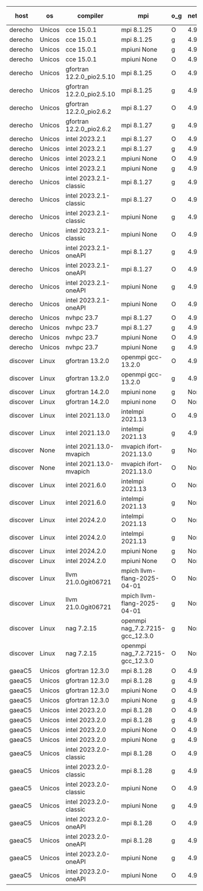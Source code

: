 

| host     | os       | compiler                              | mpi                      | o_g        | netcdf        | build       | u_pass          | u_fail          | s_pass            | s_fail            | e_pass             | e_fail             | nuopc_pass       | nuopc_fail       | artifacts link          |
|----------|----------|---------------------------------------|--------------------------|------------|---------------|-------------|-----------------|-----------------|-------------------|-------------------|--------------------|--------------------|------------------|------------------|-------------------------|
| derecho | Unicos | cce 15.0.1 | mpi 8.1.25  | O | 4.9.2  | PASS | 14119 | 78 | 51 | 0 | 80 | 0 | 57 | 0 | <a href="https://github.com/esmf-org/esmf-test-artifacts/tree/811e2d485377deee012380b7b9c19068ec27641f/patch_8.8.1/cce/15.0.1/O/mpi/8.1.25" target="_blank">811e2d4</a> | 
| derecho | Unicos | cce 15.0.1 | mpi 8.1.25  | g | 4.9.2  | PASS | 13999 | 198 | 51 | 0 | 80 | 0 | 57 | 0 | <a href="https://github.com/esmf-org/esmf-test-artifacts/tree/b828f0e2b9cd7d808f00d967bfeb14081a248c7e/patch_8.8.1/cce/15.0.1/g/mpi/8.1.25" target="_blank">b828f0e</a> | 
| derecho | Unicos | cce 15.0.1 | mpiuni None  | g | 4.9.2  | PASS | 12452 | 76 | 9 | 0 | 42 | 0 | None | None | <a href="https://github.com/esmf-org/esmf-test-artifacts/tree/736d871cbdf3e0203fd4c3bdbb13d4fa50715255/patch_8.8.1/cce/15.0.1/g/mpiuni/None" target="_blank">736d871</a> | 
| derecho | Unicos | cce 15.0.1 | mpiuni None  | O | 4.9.2  | PASS | 12293 | 235 | 9 | 0 | 42 | 0 | None | None | <a href="https://github.com/esmf-org/esmf-test-artifacts/tree/136d2325c14ce7c010a177c461739095ecdf409b/patch_8.8.1/cce/15.0.1/O/mpiuni/None" target="_blank">136d232</a> | 
| derecho | Unicos | gfortran 12.2.0_pio2.5.10 | mpi 8.1.25  | O | 4.9.2  | PASS | 14197 | 0 | 51 | 0 | 80 | 0 | 57 | 0 | <a href="https://github.com/esmf-org/esmf-test-artifacts/tree/b68c6794859c76fb435c8a7229686b9e529736c9/patch_8.8.1/gfortran/12.2.0_pio2.5.10/O/mpi/8.1.25" target="_blank">b68c679</a> | 
| derecho | Unicos | gfortran 12.2.0_pio2.5.10 | mpi 8.1.25  | g | 4.9.2  | PASS | 14197 | 0 | 51 | 0 | 80 | 0 | 57 | 0 | <a href="https://github.com/esmf-org/esmf-test-artifacts/tree/7b2f0956a224fc260f7db5738339fbe348e7a990/patch_8.8.1/gfortran/12.2.0_pio2.5.10/g/mpi/8.1.25" target="_blank">7b2f095</a> | 
| derecho | Unicos | gfortran 12.2.0_pio2.6.2 | mpi 8.1.27  | O | 4.9.2  | PASS | 14197 | 0 | 51 | 0 | 80 | 0 | 57 | 0 | <a href="https://github.com/esmf-org/esmf-test-artifacts/tree/eaf255562257115ba960284c1d14a3e835b0ffcd/patch_8.8.1/gfortran/12.2.0_pio2.6.2/O/mpi/8.1.27" target="_blank">eaf2555</a> | 
| derecho | Unicos | gfortran 12.2.0_pio2.6.2 | mpi 8.1.27  | g | 4.9.2  | PASS | 14197 | 0 | 51 | 0 | 80 | 0 | 57 | 0 | <a href="https://github.com/esmf-org/esmf-test-artifacts/tree/04a05eb7f98d8889311bbaa581a29e6f9fd8a986/patch_8.8.1/gfortran/12.2.0_pio2.6.2/g/mpi/8.1.27" target="_blank">04a05eb</a> | 
| derecho | Unicos | intel 2023.2.1 | mpi 8.1.27  | O | 4.9.2  | PASS | 14197 | 0 | 51 | 0 | 80 | 0 | 58 | 0 | <a href="https://github.com/esmf-org/esmf-test-artifacts/tree/9846ba0d25659ecdb58876526f83b429213631fd/patch_8.8.1/intel/2023.2.1/O/mpi/8.1.27" target="_blank">9846ba0</a> | 
| derecho | Unicos | intel 2023.2.1 | mpi 8.1.27  | g | 4.9.2  | PASS | 14197 | 0 | 51 | 0 | 80 | 0 | 58 | 0 | <a href="https://github.com/esmf-org/esmf-test-artifacts/tree/e26ec985d5a1b728d6f0a7fe0c9add71e574f41a/patch_8.8.1/intel/2023.2.1/g/mpi/8.1.27" target="_blank">e26ec98</a> | 
| derecho | Unicos | intel 2023.2.1 | mpiuni None  | O | 4.9.2  | PASS | 12528 | 0 | 9 | 0 | 42 | 0 | None | None | <a href="https://github.com/esmf-org/esmf-test-artifacts/tree/2a241d804069cd6c19b5592e5b0e76c503808adc/patch_8.8.1/intel/2023.2.1/O/mpiuni/None" target="_blank">2a241d8</a> | 
| derecho | Unicos | intel 2023.2.1 | mpiuni None  | g | 4.9.2  | PASS | 12528 | 0 | 9 | 0 | 42 | 0 | None | None | <a href="https://github.com/esmf-org/esmf-test-artifacts/tree/b91aba996ae053c8f066ba1fd0fd805f2590d094/patch_8.8.1/intel/2023.2.1/g/mpiuni/None" target="_blank">b91aba9</a> | 
| derecho | Unicos | intel 2023.2.1-classic | mpi 8.1.27  | g | 4.9.2  | PASS | 14197 | 0 | 51 | 0 | 80 | 0 | 57 | 0 | <a href="https://github.com/esmf-org/esmf-test-artifacts/tree/8d3634b6cf0795cafc8ab2acc9d2790f73faa09c/patch_8.8.1/intel/2023.2.1-classic/g/mpi/8.1.27" target="_blank">8d3634b</a> | 
| derecho | Unicos | intel 2023.2.1-classic | mpi 8.1.27  | O | 4.9.2  | PASS | 14197 | 0 | 51 | 0 | 80 | 0 | 57 | 0 | <a href="https://github.com/esmf-org/esmf-test-artifacts/tree/8a5fa8f36362a6ec51eac994fca926f9894505f6/patch_8.8.1/intel/2023.2.1-classic/O/mpi/8.1.27" target="_blank">8a5fa8f</a> | 
| derecho | Unicos | intel 2023.2.1-classic | mpiuni None  | g | 4.9.2  | PASS | 12528 | 0 | 9 | 0 | 42 | 0 | None | None | <a href="https://github.com/esmf-org/esmf-test-artifacts/tree/91a94f26935eca27a250e3fbe8e7b0c1e92c6283/patch_8.8.1/intel/2023.2.1-classic/g/mpiuni/None" target="_blank">91a94f2</a> | 
| derecho | Unicos | intel 2023.2.1-classic | mpiuni None  | O | 4.9.2  | PASS | 12528 | 0 | 9 | 0 | 42 | 0 | None | None | <a href="https://github.com/esmf-org/esmf-test-artifacts/tree/69ffbc0c71be5950fcb891331f28d2a8d6b24740/patch_8.8.1/intel/2023.2.1-classic/O/mpiuni/None" target="_blank">69ffbc0</a> | 
| derecho | Unicos | intel 2023.2.1-oneAPI | mpi 8.1.27  | g | 4.9.2  | PASS | 14197 | 0 | 51 | 0 | 80 | 0 | 57 | 0 | <a href="https://github.com/esmf-org/esmf-test-artifacts/tree/cf75f3e8112958bb8aa5840f353b50f59af261b1/patch_8.8.1/intel/2023.2.1-oneAPI/g/mpi/8.1.27" target="_blank">cf75f3e</a> | 
| derecho | Unicos | intel 2023.2.1-oneAPI | mpi 8.1.27  | O | 4.9.2  | PASS | 14197 | 0 | 50 | 1 | 80 | 0 | 57 | 0 | <a href="https://github.com/esmf-org/esmf-test-artifacts/tree/7f92a581aa97edf2e275a646c9c2f5d52208f7bc/patch_8.8.1/intel/2023.2.1-oneAPI/O/mpi/8.1.27" target="_blank">7f92a58</a> | 
| derecho | Unicos | intel 2023.2.1-oneAPI | mpiuni None  | g | 4.9.2  | PASS | 12528 | 0 | 9 | 0 | 42 | 0 | None | None | <a href="https://github.com/esmf-org/esmf-test-artifacts/tree/41d5d5f81eb82d517c1b048f0d20f30f92caa3cd/patch_8.8.1/intel/2023.2.1-oneAPI/g/mpiuni/None" target="_blank">41d5d5f</a> | 
| derecho | Unicos | intel 2023.2.1-oneAPI | mpiuni None  | O | 4.9.2  | PASS | 12528 | 0 | 9 | 0 | 42 | 0 | None | None | <a href="https://github.com/esmf-org/esmf-test-artifacts/tree/cef02b2cb9101245fc77a2350b87248be610ec64/patch_8.8.1/intel/2023.2.1-oneAPI/O/mpiuni/None" target="_blank">cef02b2</a> | 
| derecho | Unicos | nvhpc 23.7 | mpi 8.1.27  | O | 4.9.2  | PASS | 14197 | 0 | 51 | 0 | 80 | 0 | 57 | 0 | <a href="https://github.com/esmf-org/esmf-test-artifacts/tree/c751e3b3e0f534300a2ace7915a26075c5cd2fb7/patch_8.8.1/nvhpc/23.7/O/mpi/8.1.27" target="_blank">c751e3b</a> | 
| derecho | Unicos | nvhpc 23.7 | mpi 8.1.27  | g | 4.9.2  | PASS | 14197 | 0 | 51 | 0 | 80 | 0 | 57 | 0 | <a href="https://github.com/esmf-org/esmf-test-artifacts/tree/2a90a3fe5055d4fb13df40cd83de4620377c42eb/patch_8.8.1/nvhpc/23.7/g/mpi/8.1.27" target="_blank">2a90a3f</a> | 
| derecho | Unicos | nvhpc 23.7 | mpiuni None  | O | 4.9.2  | PASS | 12528 | 0 | 9 | 0 | 42 | 0 | None | None | <a href="https://github.com/esmf-org/esmf-test-artifacts/tree/616c172132470c5a6af66b29c4c43e519270fd98/patch_8.8.1/nvhpc/23.7/O/mpiuni/None" target="_blank">616c172</a> | 
| derecho | Unicos | nvhpc 23.7 | mpiuni None  | g | 4.9.2  | PASS | 12528 | 0 | 9 | 0 | 42 | 0 | None | None | <a href="https://github.com/esmf-org/esmf-test-artifacts/tree/b2cfa341e277c7b64bf4f1c955bfd1e0d4402b29/patch_8.8.1/nvhpc/23.7/g/mpiuni/None" target="_blank">b2cfa34</a> | 
| discover | Linux | gfortran 13.2.0 | openmpi gcc-13.2.0  | O | 4.9.2  | PASS | 14197 | 0 | 51 | 0 | 80 | 0 | 57 | 0 | <a href="https://github.com/esmf-org/esmf-test-artifacts/tree/2613f40621a69dc0fcc30e0672905830e299302f/patch_8.8.1/gfortran/13.2.0/O/openmpi/gcc-13.2.0" target="_blank">2613f40</a> | 
| discover | Linux | gfortran 13.2.0 | openmpi gcc-13.2.0  | g | 4.9.2  | PASS | 14197 | 0 | 51 | 0 | 80 | 0 | 57 | 0 | <a href="https://github.com/esmf-org/esmf-test-artifacts/tree/f490ea832d403a55f9fe106f39eb23b396a9a30f/patch_8.8.1/gfortran/13.2.0/g/openmpi/gcc-13.2.0" target="_blank">f490ea8</a> | 
| discover | Linux | gfortran 14.2.0 | mpiuni none  | g | None  | PASS | 12528 | 0 | 9 | 0 | 42 | 0 | None | None | <a href="https://github.com/esmf-org/esmf-test-artifacts/tree/b2ae3a06c69717c971e5652b8dea57c14104b42f/patch_8.8.1/gfortran/14.2.0/g/mpiuni/none" target="_blank">b2ae3a0</a> | 
| discover | Linux | gfortran 14.2.0 | mpiuni none  | O | None  | PASS | 12528 | 0 | 9 | 0 | 42 | 0 | None | None | <a href="https://github.com/esmf-org/esmf-test-artifacts/tree/b0f69cc7ada14afde8672ca2cd292a127509e898/patch_8.8.1/gfortran/14.2.0/O/mpiuni/none" target="_blank">b0f69cc</a> | 
| discover | Linux | intel 2021.13.0 | intelmpi 2021.13  | O | 4.9.2  | PASS | 14197 | 0 | 51 | 0 | 80 | 0 | 57 | 0 | <a href="https://github.com/esmf-org/esmf-test-artifacts/tree/b009b138eb2004a9842fb811c53d01ec057455d3/patch_8.8.1/intel/2021.13.0/O/intelmpi/2021.13" target="_blank">b009b13</a> | 
| discover | Linux | intel 2021.13.0 | intelmpi 2021.13  | g | 4.9.2  | PASS | 14197 | 0 | 51 | 0 | 80 | 0 | 57 | 0 | <a href="https://github.com/esmf-org/esmf-test-artifacts/tree/4dde0741d3dfa8980083508736e0461897a39a26/patch_8.8.1/intel/2021.13.0/g/intelmpi/2021.13" target="_blank">4dde074</a> | 
| discover | None | intel 2021.13.0-mvapich | mvapich ifort-2021.13.0  | g | None  | FAIL | None | None | None | None | None | None | None | None | <a href="https://github.com/esmf-org/esmf-test-artifacts/tree/cfa25ed242ccadf52df896b328835339b7431244/patch_8.8.1/intel/2021.13.0-mvapich/g/mvapich/ifort-2021.13.0" target="_blank">cfa25ed</a> | 
| discover | None | intel 2021.13.0-mvapich | mvapich ifort-2021.13.0  | O | None  | FAIL | None | None | None | None | None | None | None | None | <a href="https://github.com/esmf-org/esmf-test-artifacts/tree/95fe9476b1c9ca7e62ccbaa44cf5ed93f5ef2d3e/patch_8.8.1/intel/2021.13.0-mvapich/O/mvapich/ifort-2021.13.0" target="_blank">95fe947</a> | 
| discover | Linux | intel 2021.6.0 | intelmpi 2021.13  | O | None  | PASS | 14197 | 0 | 51 | 0 | 80 | 0 | 57 | 0 | <a href="https://github.com/esmf-org/esmf-test-artifacts/tree/d8dc96ebf4e9798d994f5c5ee180dc3e8d2ef0bb/patch_8.8.1/intel/2021.6.0/O/intelmpi/2021.13" target="_blank">d8dc96e</a> | 
| discover | Linux | intel 2021.6.0 | intelmpi 2021.13  | g | None  | PASS | 14197 | 0 | 51 | 0 | 80 | 0 | 57 | 0 | <a href="https://github.com/esmf-org/esmf-test-artifacts/tree/7b7291a2f0777cd30f99066f8a8973762a70af41/patch_8.8.1/intel/2021.6.0/g/intelmpi/2021.13" target="_blank">7b7291a</a> | 
| discover | Linux | intel 2024.2.0 | intelmpi 2021.13  | O | None  | PASS | 14197 | 0 | 51 | 0 | 80 | 0 | 57 | 0 | <a href="https://github.com/esmf-org/esmf-test-artifacts/tree/f583a9af8a339765992c8ba69ec6d38332545b04/patch_8.8.1/intel/2024.2.0/O/intelmpi/2021.13" target="_blank">f583a9a</a> | 
| discover | Linux | intel 2024.2.0 | intelmpi 2021.13  | g | None  | PASS | 14196 | 1 | 51 | 0 | 80 | 0 | 57 | 0 | <a href="https://github.com/esmf-org/esmf-test-artifacts/tree/d5cfb22e35d39f317ee21184324e0202c3aca5ea/patch_8.8.1/intel/2024.2.0/g/intelmpi/2021.13" target="_blank">d5cfb22</a> | 
| discover | Linux | intel 2024.2.0 | mpiuni None  | g | None  | PASS | 12527 | 1 | 9 | 0 | 42 | 0 | None | None | <a href="https://github.com/esmf-org/esmf-test-artifacts/tree/20da89e4d938ab76520c2403e55bdc705649b314/patch_8.8.1/intel/2024.2.0/g/mpiuni/None" target="_blank">20da89e</a> | 
| discover | Linux | intel 2024.2.0 | mpiuni None  | O | None  | PASS | 12528 | 0 | 9 | 0 | 42 | 0 | None | None | <a href="https://github.com/esmf-org/esmf-test-artifacts/tree/021e01ee85f10ceae700be3f15323b6afb01ef6a/patch_8.8.1/intel/2024.2.0/O/mpiuni/None" target="_blank">021e01e</a> | 
| discover | Linux | llvm 21.0.0git06721 | mpich llvm-flang-2025-04-01  | O | None  | FAIL | None | None | None | None | None | None | None | None | <a href="https://github.com/esmf-org/esmf-test-artifacts/tree/7f060e7b996b76f8b177e2f8509a2c528010a871/patch_8.8.1/llvm/21.0.0git06721/O/mpich/llvm-flang-2025-04-01" target="_blank">7f060e7</a> | 
| discover | Linux | llvm 21.0.0git06721 | mpich llvm-flang-2025-04-01  | g | None  | FAIL | None | None | None | None | None | None | None | None | <a href="https://github.com/esmf-org/esmf-test-artifacts/tree/30aeeeece4e22686bbb7492069197c6a11424067/patch_8.8.1/llvm/21.0.0git06721/g/mpich/llvm-flang-2025-04-01" target="_blank">30aeeee</a> | 
| discover | Linux | nag 7.2.15 | openmpi nag_7.2.7215-gcc_12.3.0  | g | None  | PASS | 14197 | 0 | 51 | 0 | 80 | 0 | 57 | 0 | <a href="https://github.com/esmf-org/esmf-test-artifacts/tree/dec91cd5384660b40b045b7fe076a029908a0c84/patch_8.8.1/nag/7.2.15/g/openmpi/nag_7.2.7215-gcc_12.3.0" target="_blank">dec91cd</a> | 
| discover | Linux | nag 7.2.15 | openmpi nag_7.2.7215-gcc_12.3.0  | O | None  | PASS | 14197 | 0 | 51 | 0 | 80 | 0 | 57 | 0 | <a href="https://github.com/esmf-org/esmf-test-artifacts/tree/c1d7f6e59a6fa7a6954d7b9c4e0489914a150fc4/patch_8.8.1/nag/7.2.15/O/openmpi/nag_7.2.7215-gcc_12.3.0" target="_blank">c1d7f6e</a> | 
| gaeaC5 | Unicos | gfortran 12.3.0 | mpi 8.1.28  | O | 4.9.0  | PASS | 14197 | 0 | 51 | 0 | 80 | 0 | 57 | 0 | <a href="https://github.com/esmf-org/esmf-test-artifacts/tree/ebeae86515b2603c9672fd3198b2e8419cdb1ff1/patch_8.8.1/gfortran/12.3.0/O/mpi/8.1.28" target="_blank">ebeae86</a> | 
| gaeaC5 | Unicos | gfortran 12.3.0 | mpi 8.1.28  | g | 4.9.0  | PASS | None | None | None | None | None | None | None | None | <a href="https://github.com/esmf-org/esmf-test-artifacts/tree/821f207745d14773b951deb746cf3fb354032f31/patch_8.8.1/gfortran/12.3.0/g/mpi/8.1.28" target="_blank">821f207</a> | 
| gaeaC5 | Unicos | gfortran 12.3.0 | mpiuni None  | O | 4.9.0  | PASS | 12528 | 0 | 9 | 0 | 42 | 0 | None | None | <a href="https://github.com/esmf-org/esmf-test-artifacts/tree/125e143f0d2f80bc1ed26ea410db62c1aa852d2b/patch_8.8.1/gfortran/12.3.0/O/mpiuni/None" target="_blank">125e143</a> | 
| gaeaC5 | Unicos | gfortran 12.3.0 | mpiuni None  | g | 4.9.0  | PASS | None | None | None | None | None | None | None | None | <a href="https://github.com/esmf-org/esmf-test-artifacts/tree/36d8006039af60165ca2f2fb823f9ab83a46fdb4/patch_8.8.1/gfortran/12.3.0/g/mpiuni/None" target="_blank">36d8006</a> | 
| gaeaC5 | Unicos | intel 2023.2.0 | mpi 8.1.28  | O | 4.9.0  | PASS | None | None | None | None | None | None | None | None | <a href="https://github.com/esmf-org/esmf-test-artifacts/tree/358442ffe935fe824fd91698631e10d12f6cb8e0/patch_8.8.1/intel/2023.2.0/O/mpi/8.1.28" target="_blank">358442f</a> | 
| gaeaC5 | Unicos | intel 2023.2.0 | mpi 8.1.28  | g | 4.9.0  | PASS | None | None | None | None | None | None | None | None | <a href="https://github.com/esmf-org/esmf-test-artifacts/tree/73d9c759c4a850bf87c4ee703c3c6de19c299d3b/patch_8.8.1/intel/2023.2.0/g/mpi/8.1.28" target="_blank">73d9c75</a> | 
| gaeaC5 | Unicos | intel 2023.2.0 | mpiuni None  | O | 4.9.0  | PASS | 12528 | 0 | 9 | 0 | 42 | 0 | None | None | <a href="https://github.com/esmf-org/esmf-test-artifacts/tree/128bb9d7ecd9e1a54dbbd2f4f06b55d594a08970/patch_8.8.1/intel/2023.2.0/O/mpiuni/None" target="_blank">128bb9d</a> | 
| gaeaC5 | Unicos | intel 2023.2.0 | mpiuni None  | g | 4.9.0  | PASS | None | None | None | None | None | None | None | None | <a href="https://github.com/esmf-org/esmf-test-artifacts/tree/f9700e95b7127449cfa1d1fa05f18d945cab00c7/patch_8.8.1/intel/2023.2.0/g/mpiuni/None" target="_blank">f9700e9</a> | 
| gaeaC5 | Unicos | intel 2023.2.0-classic | mpi 8.1.28  | O | 4.9.0  | PASS | 14197 | 0 | 51 | 0 | 80 | 0 | 57 | 0 | <a href="https://github.com/esmf-org/esmf-test-artifacts/tree/0bff019bf48e0e721d7ba712de182fa42aac5790/patch_8.8.1/intel/2023.2.0-classic/O/mpi/8.1.28" target="_blank">0bff019</a> | 
| gaeaC5 | Unicos | intel 2023.2.0-classic | mpi 8.1.28  | g | 4.9.0  | PASS | None | None | None | None | None | None | None | None | <a href="https://github.com/esmf-org/esmf-test-artifacts/tree/9f31366791b634ac2b646410bd6fd3947100e67d/patch_8.8.1/intel/2023.2.0-classic/g/mpi/8.1.28" target="_blank">9f31366</a> | 
| gaeaC5 | Unicos | intel 2023.2.0-classic | mpiuni None  | O | 4.9.0  | PASS | None | None | None | None | None | None | None | None | <a href="https://github.com/esmf-org/esmf-test-artifacts/tree/fa5784506b8aae7e78563f25fe0eb00354a81e33/patch_8.8.1/intel/2023.2.0-classic/O/mpiuni/None" target="_blank">fa57845</a> | 
| gaeaC5 | Unicos | intel 2023.2.0-classic | mpiuni None  | g | 4.9.0  | PASS | 12528 | 0 | 9 | 0 | 42 | 0 | None | None | <a href="https://github.com/esmf-org/esmf-test-artifacts/tree/3794fd9dd890aeaaf0d9f0b5ef0744e2f6f0fd1b/patch_8.8.1/intel/2023.2.0-classic/g/mpiuni/None" target="_blank">3794fd9</a> | 
| gaeaC5 | Unicos | intel 2023.2.0-oneAPI | mpi 8.1.28  | O | 4.9.0  | PASS | 14197 | 0 | 50 | 1 | 80 | 0 | 57 | 0 | <a href="https://github.com/esmf-org/esmf-test-artifacts/tree/ca3409d343dfaf58d16e25bfe4f87a4b2a1c6a2b/patch_8.8.1/intel/2023.2.0-oneAPI/O/mpi/8.1.28" target="_blank">ca3409d</a> | 
| gaeaC5 | Unicos | intel 2023.2.0-oneAPI | mpi 8.1.28  | g | 4.9.0  | PASS | None | None | None | None | None | None | None | None | <a href="https://github.com/esmf-org/esmf-test-artifacts/tree/5f2e5d233d43d553a15b946b937ff9fad83bf47a/patch_8.8.1/intel/2023.2.0-oneAPI/g/mpi/8.1.28" target="_blank">5f2e5d2</a> | 
| gaeaC5 | Unicos | intel 2023.2.0-oneAPI | mpiuni None  | g | 4.9.0  | PASS | 12528 | 0 | 9 | 0 | 42 | 0 | None | None | <a href="https://github.com/esmf-org/esmf-test-artifacts/tree/175457bb02dbe7339066182961fc25364b921079/patch_8.8.1/intel/2023.2.0-oneAPI/g/mpiuni/None" target="_blank">175457b</a> | 
| gaeaC5 | Unicos | intel 2023.2.0-oneAPI | mpiuni None  | O | 4.9.0  | PASS | 12528 | 0 | 9 | 0 | 42 | 0 | None | None | <a href="https://github.com/esmf-org/esmf-test-artifacts/tree/aeb20a0afc6155667faaf7d7b361147b1f672293/patch_8.8.1/intel/2023.2.0-oneAPI/O/mpiuni/None" target="_blank">aeb20a0</a> | 
